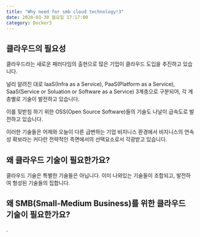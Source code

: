 ```yaml
---
title: "Why need for smb cloud technology!3"
date: 2020-03-30 월요일 17:17:00
category: Docker3
---
```


## 클라우드의 필요성 ##

클라우드라는 새로운 패러다임의 출현으로 많은 기업이 클라우드 도입을 추진하고 있습니다.

널리 알려진 대로 IaaS(Infra as a Service), PaaS(Platform as a Service), SaaS(Service or Soluation or Software as a Service) 3계층으로 구분되어, 각 계층별로 기술이 발전하고 있습니다.

이를 뒷받침 하기 위한 OSS(Open Source Software)들의 기술도 나날이 급속도로 발전하고 있습니다.

이러한 기술들은 어제와 오늘이 다른 급변하는 기업 비지니스 환경에서 비지니스의 연속성 확보라는 커다란 전략적인 측면에서의 선택요소로서 각광받고 있습니다. 


## 왜 클라우드 기술이 필요한가요? ##

클라우드 기술은 특별한 기술들은 아닙니다. 
이미 나와있는 기술들이 조합되고, 발전하여 형성된 기술들의 집합니다.



## 왜 SMB(Small-Medium Business)를 위한 클라우드 기술이 필요한가요? ##

.
